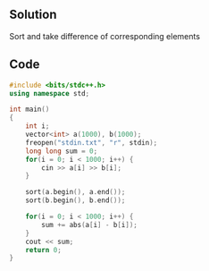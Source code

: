 ## Solution
Sort and take difference of corresponding elements

## Code
```cpp
#include <bits/stdc++.h>
using namespace std;

int main()
{
    int i;
    vector<int> a(1000), b(1000);
    freopen("stdin.txt", "r", stdin);
    long long sum = 0;
    for(i = 0; i < 1000; i++) {
        cin >> a[i] >> b[i];
    }

    sort(a.begin(), a.end());
    sort(b.begin(), b.end());

    for(i = 0; i < 1000; i++) {
        sum += abs(a[i] - b[i]);
    }
    cout << sum;
    return 0;
}
```
